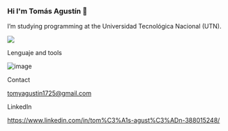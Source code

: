### Hi I'm Tomás Agustín 👋

<!--
**tomyagustin/tomyagustin** is a ✨ _special_ ✨ repository because its `README.md` (this file) appears on your GitHub profile.

Here are some ideas to get you started:
-->
I’m studying programming at the Universidad Tecnológica Nacional (UTN).

![](https://www.lavoz.com.ar/resizer/9DvCUG7gefuQi8BuK1Vk2X0oAsA=/1023x323/smart/storage.googleapis.com/gweb-uniblog-publish-prod/original_images/Dino_non-birthday_version.gif)

Lenguaje and tools

![image](https://user-images.githubusercontent.com/98592322/212486212-cb2cb80f-d1b6-49aa-9c9c-3ac6e2a72edb.png)

Contact

tomyagustin1725@gmail.com

LinkedIn

https://www.linkedin.com/in/tom%C3%A1s-agust%C3%ADn-388015248/
